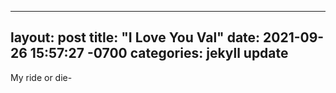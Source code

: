 ---
layout: post
title:  "I Love You Val"
date:   2021-09-26 15:57:27 -0700
categories: jekyll update
--

My ride or die-
